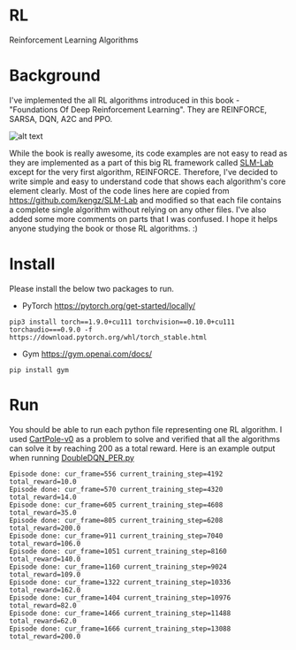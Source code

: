 # RL
Reinforcement Learning Algorithms

# Background
I've implemented the all RL algorithms introduced in this book - "Foundations Of Deep Reinforcement Learning". They are REINFORCE, SARSA, DQN, A2C and PPO.

![alt text](https://images-na.ssl-images-amazon.com/images/I/41HraVa1zgS._SX218_BO1,204,203,200_QL40_FMwebp_.jpg)

While the book is really awesome, its code examples are not easy to read as they are implemented as a part of this big RL framework called [SLM-Lab](https://slm-lab.gitbook.io/slm-lab/) except for the very first algorithm, REINFORCE. Therefore, I've decided to write simple and easy to understand code that shows each algorithm's core element clearly. Most of the code lines here are copied from https://github.com/kengz/SLM-Lab and modified so that each file contains a complete single algorithm without relying on any other files. I've also added some more comments on parts that I was confused. I hope it helps anyone studying the book or those RL algorithms. :)

# Install
Please install the below two packages to run.

- PyTorch
https://pytorch.org/get-started/locally/

```
pip3 install torch==1.9.0+cu111 torchvision==0.10.0+cu111 torchaudio===0.9.0 -f https://download.pytorch.org/whl/torch_stable.html
```

- Gym
https://gym.openai.com/docs/

```
pip install gym
```
# Run
You should be able to run each python file representing one RL algorithm. I used [CartPole-v0](https://gym.openai.com/envs/CartPole-v0/) as a problem to solve and verified that all the algorithms can solve it by reaching 200 as a total reward. Here is an example output when running [DoubleDQN_PER.py](RL/Code/DoubleDQN_PER.py)
```
Episode done: cur_frame=556 current_training_step=4192 total_reward=10.0
Episode done: cur_frame=570 current_training_step=4320 total_reward=14.0
Episode done: cur_frame=605 current_training_step=4608 total_reward=35.0
Episode done: cur_frame=805 current_training_step=6208 total_reward=200.0
Episode done: cur_frame=911 current_training_step=7040 total_reward=106.0
Episode done: cur_frame=1051 current_training_step=8160 total_reward=140.0
Episode done: cur_frame=1160 current_training_step=9024 total_reward=109.0
Episode done: cur_frame=1322 current_training_step=10336 total_reward=162.0
Episode done: cur_frame=1404 current_training_step=10976 total_reward=82.0
Episode done: cur_frame=1466 current_training_step=11488 total_reward=62.0
Episode done: cur_frame=1666 current_training_step=13088 total_reward=200.0
```

